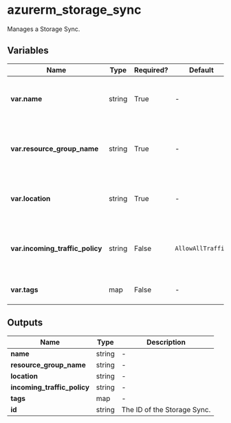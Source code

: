 # azurerm_storage_sync

Manages a Storage Sync.

## Variables

| Name | Type | Required? | Default  | possible values | Description |
| ---- | ---- | --------- | -------- | ----------- | ----------- |
| **var.name** | string | True | -  |  -  | The name which should be used for this Storage Sync. Changing this forces a new Storage Sync to be created. | 
| **var.resource_group_name** | string | True | -  |  -  | The name of the Resource Group where the Storage Sync should exist. Changing this forces a new Storage Sync to be created. | 
| **var.location** | string | True | -  |  -  | The Azure Region where the Storage Sync should exist. Changing this forces a new Storage Sync to be created. | 
| **var.incoming_traffic_policy** | string | False | `AllowAllTraffic`  |  `AllowAllTraffic`, `AllowVirtualNetworksOnly`  | Incoming traffic policy. Possible values are `AllowAllTraffic` and `AllowVirtualNetworksOnly`. Defaults to `AllowAllTraffic`. | 
| **var.tags** | map | False | -  |  -  | A mapping of tags which should be assigned to the Storage Sync. | 



## Outputs

| Name | Type | Description |
| ---- | ---- | --------- | 
| **name** | string  | - | 
| **resource_group_name** | string  | - | 
| **location** | string  | - | 
| **incoming_traffic_policy** | string  | - | 
| **tags** | map  | - | 
| **id** | string  | The ID of the Storage Sync. | 